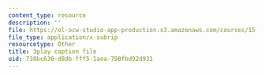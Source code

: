 ```yaml
---
content_type: resource
description: ''
file: https://ol-ocw-studio-app-production.s3.amazonaws.com/courses/15-071-the-analytics-edge-spring-2017/738bc630d8dbfff51aea798fbd92d931_WTuwV-rWxUc.srt
file_type: application/x-subrip
resourcetype: Other
title: 3play caption file
uid: 738bc630-d8db-fff5-1aea-798fbd92d931
---
```

